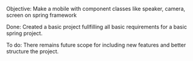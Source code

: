 Objective:
Make a mobile with component classes like speaker, camera, screen on spring framework

Done:
Created a basic project fullfilling all basic requirements for a basic spring project.

To do:
There remains future scope for including new features and better structure the project.
